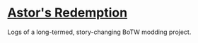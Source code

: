 # [Astor's Redemption](https://nebobyeoli.github.io/astors-redemption)

Logs of a long-termed, story-changing BoTW modding project.
